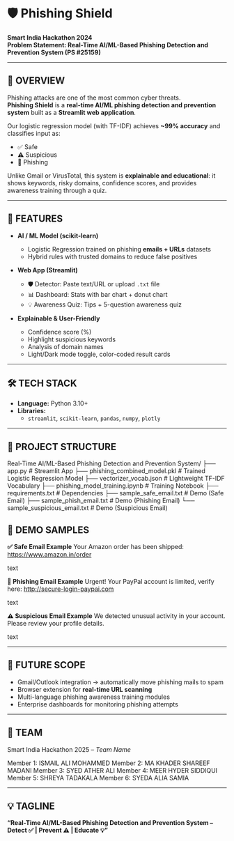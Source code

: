 # 🛡️ Phishing Shield  

**Smart India Hackathon 2024**  
**Problem Statement: Real-Time AI/ML-Based Phishing Detection and Prevention System (PS #25159)**  

---

## 📌 OVERVIEW  
Phishing attacks are one of the most common cyber threats.  
**Phishing Shield** is a **real-time AI/ML phishing detection and prevention system** built as a **Streamlit web application**.  

Our logistic regression model (with TF-IDF) achieves **~99% accuracy** and classifies input as:  
- ✅ Safe  
- ⚠ Suspicious  
- 🚨 Phishing  

Unlike Gmail or VirusTotal, this system is **explainable and educational**: it shows keywords, risky domains, confidence scores, and provides awareness training through a quiz.  

---

## 🚀 FEATURES  

- **AI / ML Model (scikit-learn)**  
  - Logistic Regression trained on phishing **emails + URLs** datasets  
  - Hybrid rules with trusted domains to reduce false positives  

- **Web App (Streamlit)**  
  - 🛡️ Detector: Paste text/URL or upload `.txt` file  
  - 📊 Dashboard: Stats with bar chart + donut chart  
  - 💡 Awareness Quiz: Tips + 5-question awareness quiz  

- **Explainable & User-Friendly**  
  - Confidence score (%)  
  - Highlight suspicious keywords  
  - Analysis of domain names  
  - Light/Dark mode toggle, color-coded result cards  

---

## 🛠️ TECH STACK  

- **Language:** Python 3.10+  
- **Libraries:**  
  - `streamlit`, `scikit-learn`, `pandas`, `numpy`, `plotly`  

---

## 📂 PROJECT STRUCTURE  

Real-Time AI/ML-Based Phishing Detection and Prevention System/
├── app.py # Streamlit App
├── phishing_combined_model.pkl # Trained Logistic Regression Model
├── vectorizer_vocab.json # Lightweight TF-IDF Vocabulary
├── phishing_model_training.ipynb # Training Notebook
├── requirements.txt # Dependencies
├── sample_safe_email.txt # Demo (Safe Email)
├── sample_phish_email.txt # Demo (Phishing Email)
└── sample_suspicious_email.txt # Demo (Suspicious Email)

## 🎯 DEMO SAMPLES  

**✅ Safe Email Example**
Your Amazon order has been shipped:
https://www.amazon.in/order

text


**🚨 Phishing Email Example**
Urgent! Your PayPal account is limited, verify here:
http://secure-login-paypai.com

text


**⚠ Suspicious Email Example**
We detected unusual activity in your account.
Please review your profile details.

text


---

## 🚀 FUTURE SCOPE  

- Gmail/Outlook integration → automatically move phishing mails to spam  
- Browser extension for **real-time URL scanning**  
- Multi-language phishing awareness training modules  
- Enterprise dashboards for monitoring phishing attempts  

---

## 👥 TEAM  

Smart India Hackathon 2025 – *Team Name*  


Member 1: ISMAIL ALI MOHAMMED
Member 2: MA KHADER SHAREEF MADANI
Member 3: SYED ATHER ALI
Member 4: MEER HYDER SIDDIQUI
Member 5: SHREYA TADAKALA
Member 6: SYEDA ALIA SAMIA

---
## 💡 TAGLINE  

**“Real-Time AI/ML-Based Phishing Detection and Prevention System – Detect ✅ | Prevent ⚠ | Educate 💡”**
